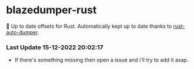 # blazedumper-rust

🚀 Up to date offsets for Rust. Automatically kept up to date thanks to [rust-auto-dumper](https://github.com/Akandesh/rust-auto-dumper).


### Last Update 15-12-2022 20:02:17
- If there's something missing then open a issue and i'll try to add it asap.